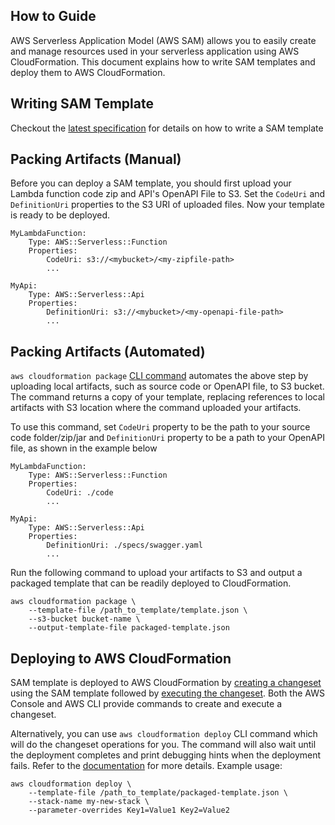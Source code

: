 ## How to Guide
AWS Serverless Application Model (AWS SAM) allows you to easily create and 
manage resources used in your serverless application using AWS CloudFormation. 
This document explains how to write SAM templates and deploy them to 
AWS CloudFormation. 

## Writing SAM Template
Checkout the [latest specification](versions/2016-10-31.md) for details on how to write a SAM template

## Packing Artifacts (Manual)
Before you can deploy a SAM template, you should first upload your Lambda 
function code zip and API's OpenAPI File to S3. Set the `CodeUri` and 
`DefinitionUri` properties to the S3 URI of uploaded files. 
Now your template is ready to be deployed.

```
MyLambdaFunction:
    Type: AWS::Serverless::Function
    Properties:
        CodeUri: s3://<mybucket>/<my-zipfile-path>
        ...

MyApi:
    Type: AWS::Serverless::Api
    Properties:
        DefinitionUri: s3://<mybucket>/<my-openapi-file-path>
        ...
```

## Packing Artifacts (Automated)
`aws cloudformation package` [CLI command](http://docs.aws.amazon.com/cli/latest/reference/cloudformation/package.html) automates the above step by uploading 
local artifacts, such as source code or OpenAPI file, to S3 bucket. The command
returns a copy of your template, replacing references to local artifacts with S3 location 
where the command uploaded your artifacts. 

To use this command, set `CodeUri` property to be the path to your 
source code folder/zip/jar and `DefinitionUri` property to be a path to 
your OpenAPI file, as shown in the example below 

```
MyLambdaFunction:
    Type: AWS::Serverless::Function
    Properties:
        CodeUri: ./code
        ...

MyApi:
    Type: AWS::Serverless::Api
    Properties:
        DefinitionUri: ./specs/swagger.yaml
        ...
```

Run the following command to upload your artifacts to S3 and output a 
packaged template that can be readily deployed to CloudFormation.
```
aws cloudformation package \
    --template-file /path_to_template/template.json \
    --s3-bucket bucket-name \
    --output-template-file packaged-template.json
```


## Deploying to AWS CloudFormation
SAM template is deployed to AWS CloudFormation by [creating a changeset](http://docs.aws.amazon.com/AWSCloudFormation/latest/UserGuide/using-cfn-updating-stacks-changesets-create.html) \
using the SAM template followed by [executing the changeset](http://docs.aws.amazon.com/AWSCloudFormation/latest/UserGuide/using-cfn-updating-stacks-changesets-execute.html). Both the AWS Console
and AWS CLI provide commands to create and execute a changeset. 

Alternatively, you can use `aws cloudformation deploy` CLI command which 
will do the changeset operations for you. The command will also wait until the 
deployment completes and print debugging hints when the deployment fails. 
Refer to the [documentation](http://docs.aws.amazon.com/cli/latest/reference/cloudformation/deploy/index.html) for more details. Example usage:

```
aws cloudformation deploy \
    --template-file /path_to_template/packaged-template.json \
    --stack-name my-new-stack \
    --parameter-overrides Key1=Value1 Key2=Value2
```
